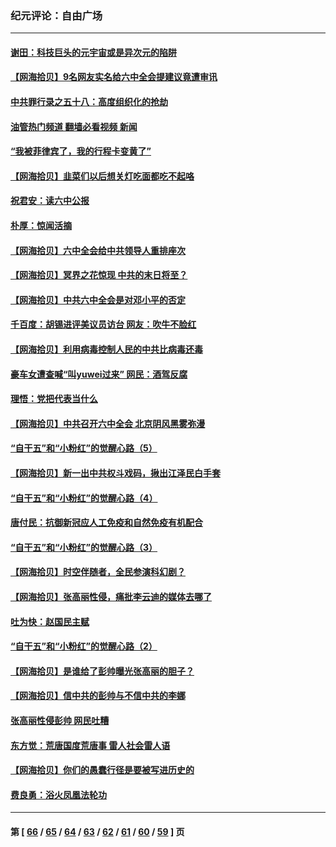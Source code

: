 ### 纪元评论：自由广场
---
#### [谢田：科技巨头的元宇宙或是异次元的陷阱](../../pages/nsc993/n13376012.md?11160330) 
#### [【网海拾贝】9名网友实名给六中全会提建议竟遭审讯](../../pages/nsc993/n13376535.md?11160330) 
#### [中共罪行录之五十八：高度组织化的抢劫](../../pages/nsc993/n13376009.md?11160330) 
#### [油管热门频道 翻墙必看视频 新闻](ok?11160330)
#### [“我被菲律宾了，我的行程卡变黄了”](../../pages/nsc993/n13375076.md?11160330) 
#### [【网海拾贝】韭菜们以后想关灯吃面都吃不起咯](../../pages/nsc993/n13375100.md?11160330) 
#### [祝君安：读六中公报](../../pages/nsc993/n13375031.md?11160330) 
#### [朴厚：惊闻活摘](../../pages/nsc993/n13374864.md?11160330) 
#### [【网海拾贝】六中全会给中共领导人重排座次](../../pages/nsc993/n13373604.md?11160330) 
#### [【网海拾贝】冥界之花惊现 中共的末日将至？](../../pages/nsc993/n13371400.md?11160330) 
#### [【网海拾贝】中共六中全会是对邓小平的否定](../../pages/nsc993/n13369862.md?11160330) 
#### [千百度：胡锡进评美议员访台 网友：吹牛不脸红](../../pages/nsc993/n13369454.md?11160330) 
#### [【网海拾贝】利用病毒控制人民的中共比病毒还毒](../../pages/nsc993/n13366895.md?11160330) 
#### [豪车女遭查喊“叫yuwei过来” 网民：酒驾反腐](../../pages/nsc993/n13366842.md?11160330) 
#### [理悟：党把代表当什么](../../pages/nsc993/n13366816.md?11160330) 
#### [【网海拾贝】中共召开六中全会 北京阴风黑雾弥漫](../../pages/nsc993/n13364344.md?11160330) 
#### [“自干五”和“小粉红”的觉醒心路（5）](../../pages/nsc993/n13364305.md?11160330) 
#### [【网海拾贝】新一出中共权斗戏码，揪出江泽民白手套](../../pages/nsc993/n13361697.md?11160330) 
#### [“自干五”和“小粉红”的觉醒心路（4）](../../pages/nsc993/n13361539.md?11160330) 
#### [唐付民：抗御新冠应人工免疫和自然免疫有机配合](../../pages/nsc993/n13361526.md?11160330) 
#### [“自干五”和“小粉红”的觉醒心路（3）](../../pages/nsc993/n13358759.md?11160330) 
#### [【网海拾贝】时空伴随者，全民参演科幻剧？](../../pages/nsc993/n13358829.md?11160330) 
#### [【网海拾贝】张高丽性侵，痛批李云迪的媒体去哪了](../../pages/nsc993/n13357431.md?11160330) 
#### [吐为快：赵国民主赋](../../pages/nsc993/n13357508.md?11160330) 
#### [“自干五”和“小粉红”的觉醒心路（2）](../../pages/nsc993/n13357310.md?11160330) 
#### [【网海拾贝】是谁给了彭帅曝光张高丽的胆子？](../../pages/nsc993/n13355728.md?11160330) 
#### [【网海拾贝】信中共的彭帅与不信中共的李娜](../../pages/nsc993/n13352875.md?11160330) 
#### [张高丽性侵彭帅 网民吐糟](../../pages/nsc993/n13352787.md?11160330) 
#### [东方觉：荒唐国度荒唐事 雷人社会雷人语](../../pages/nsc993/n13352744.md?11160330) 
#### [【网海拾贝】你们的愚蠢行径是要被写进历史的](../../pages/nsc993/n13350078.md?11160330) 
#### [费良勇：浴火凤凰法轮功](../../pages/nsc993/n13350213.md?11160330) 

---
#### 第 [ [66](./66.md?11160330) / [65](./65.md?11160330) / [64](./64.md?11160330) / [63](./63.md?11160330) / [62](./62.md?11160330) / [61](./61.md?11160330) / [60](./60.md?11160330) / [59](./59.md?11160330) ] 页
